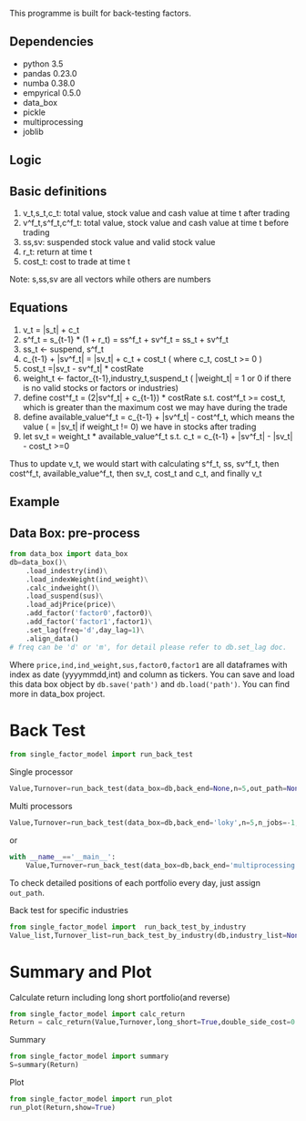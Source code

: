 This programme is built for back-testing factors.

Dependencies
------------

- python 3.5
- pandas 0.23.0
- numba 0.38.0
- empyrical 0.5.0
- data_box
- pickle
- multiprocessing
- joblib

Logic
-----
## Basic definitions
1. v_t,s_t,c_t: total value, stock value and cash value at time t after trading
2. v^f_t,s^f_t,c^f_t: total value, stock value and cash value at time t before trading
3. ss,sv: suspended stock value and valid stock value
4. r_t: return at time t
5. cost_t: cost to trade at time t

Note: s,ss,sv are all vectors while others are numbers

## Equations
1. v_t = |s_t| + c_t
2. s^f_t = s_{t-1} * (1 + r_t) = ss^f_t + sv^f_t = ss_t + sv^f_t
3. ss_t <- suspend, s^f_t
4. c_{t-1} + |sv^f_t| = |sv_t| + c_t + cost_t ( where c_t, cost_t >= 0 )
5. cost_t =|sv_t - sv^f_t| * costRate
6. weight_t <- factor_{t-1},industry_t,suspend_t ( |weight_t| = 1 or 0 if there is no valid stocks or factors or industries)
7. define cost^f_t = (2|sv^f_t| + c_{t-1}) * costRate s.t. cost^f_t >= cost_t, which is greater than the maximum cost we may have during the trade
8. define available_value^f_t = c_{t-1} + |sv^f_t| - cost^f_t, which means the value ( = |sv_t| if weight_t != 0) we have in stocks after trading
9. let sv_t = weight_t * available_value^f_t s.t. c_t = c_{t-1} + |sv^f_t| - |sv_t| - cost_t >=0

Thus to update v_t, we would start with calculating s^f_t, ss, sv^f_t, then cost^f_t, available_value^f_t, then sv_t, cost_t and c_t, and finally v_t

Example
--------

## Data Box: pre-process
```python
from data_box import data_box
db=data_box()\
    .load_indestry(ind)\
    .load_indexWeight(ind_weight)\
    .calc_indweight()\
    .load_suspend(sus)\
    .load_adjPrice(price)\
    .add_factor('factor0',factor0)\
    .add_factor('factor1',factor1)\
    .set_lag(freq='d',day_lag=1)\
    .align_data()
# freq can be 'd' or 'm', for detail please refer to db.set_lag doc. 
```
Where ``price,ind,ind_weight,sus,factor0,factor1`` are all dataframes with index as date (yyyymmdd,int) and column as tickers.
You can save and load this data box object by ``db.save('path')`` and ``db.load('path')``. You can find more in data_box project.

# Back Test
```python
from single_factor_model import run_back_test
```
Single processor
```python
Value,Turnover=run_back_test(data_box=db,back_end=None,n=5,out_path=None,double_side_cost=0.003)
```
Multi processors
```python
Value,Turnover=run_back_test(data_box=db,back_end='loky',n=5,n_jobs=-1,out_path=None,verbose=50)
```
or
```python
with __name__=='__main__':
    Value,Turnover=run_back_test(data_box=db,back_end='multiprocessing',n=5,n_jobs=-1,out_path=None)
```
To check detailed positions of each portfolio every day, just assign ``out_path``.

Back test for specific industries
```python
from single_factor_model import  run_back_test_by_industry
Value_list,Turnover_list=run_back_test_by_industry(db,industry_list=None,back_end='loky',n_jobs=-1,double_side_cost=0.003,verbose=50) 
```
# Summary and Plot
Calculate return including long short portfolio(and reverse)
```python
from single_factor_model import calc_return
Return = calc_return(Value,Turnover,long_short=True,double_side_cost=0.003)
```
Summary
```python
from single_factor_model import summary
S=summary(Return)
```
Plot
```python
from single_factor_model import run_plot
run_plot(Return,show=True)
```